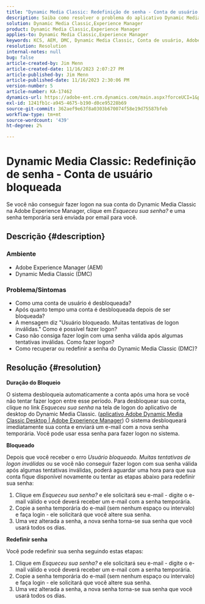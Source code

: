 ```yaml
---
title: "Dynamic Media Classic: Redefinição de senha - Conta de usuário bloqueada"
description: Saiba como resolver o problema do aplicativo Dynamic Media Classic no Adobe Experience Manager, em que você não pode fazer logon, tem uma conta de usuário bloqueada e precisa de uma redefinição de senha.
solution: Dynamic Media Classic,Experience Manager
product: Dynamic Media Classic,Experience Manager
applies-to: Dynamic Media Classic,Experience Manager
keywords: KCS, AEM, DMC, Dynamic Media Classic, Conta de usuário, Adobe Experience Manager, Solução de problemas, senha temporária, bloqueado
resolution: Resolution
internal-notes: null
bug: false
article-created-by: Jim Menn
article-created-date: 11/16/2023 2:07:27 PM
article-published-by: Jim Menn
article-published-date: 11/16/2023 2:30:06 PM
version-number: 5
article-number: KA-17462
dynamics-url: https://adobe-ent.crm.dynamics.com/main.aspx?forceUCI=1&pagetype=entityrecord&etn=knowledgearticle&id=813f0873-8984-ee11-8179-6045bd006268
exl-id: 1241fb1c-a945-4675-b190-d0ce95228b69
source-git-commit: 362aef9e63f8a0303b670074f58e19d75587bfeb
workflow-type: tm+mt
source-wordcount: '439'
ht-degree: 2%

---
```


# Dynamic Media Classic: Redefinição de senha - Conta de usuário bloqueada


Se você não conseguir fazer logon na sua conta do Dynamic Media Classic na Adobe Experience Manager, clique em *Esqueceu sua senha?* e uma senha temporária será enviada por email para você.

## Descrição {#description}


### <b>Ambiente</b>

- Adobe Experience Manager (AEM)
- Dynamic Media Classic (DMC)




### <b>Problema/Sintomas</b>

- Como uma conta de usuário é desbloqueada?
- Após quanto tempo uma conta é desbloqueada depois de ser bloqueada?
- A mensagem diz &quot;Usuário bloqueado. Muitas tentativas de logon inválidas.&quot; Como é possível fazer logon?
- Caso não consiga fazer login com uma senha válida após algumas tentativas inválidas. Como fazer logon?
- Como recuperar ou redefinir a senha do Dynamic Media Classic (DMC)?



## Resolução {#resolution}


<b>Duração do Bloqueio</b>

O sistema desbloqueia automaticamente a conta após uma hora se você não tentar fazer logon entre esse período. Para desbloquear sua conta, clique no link *Esqueceu sua senha* na tela de logon do aplicativo de desktop do Dynamic Media Classic. ([aplicativo Adobe Dynamic Media Classic Desktop | Adobe Experience Manager](https://experienceleague.adobe.com/docs/dynamic-media-classic/using/new-ui-2020.html?lang=en)) O sistema desbloqueará imediatamente sua conta e enviará um e-mail com a nova senha temporária. Você pode usar essa senha para fazer logon no sistema.



<b>Bloqueado</b>

Depois que você receber o erro *Usuário bloqueado. Muitas tentativas de logon inválidas* ou se você não conseguir fazer logon com sua senha válida após algumas tentativas inválidas, poderá aguardar uma hora para que sua conta fique disponível novamente ou tentar as etapas abaixo para redefinir sua senha:

1. Clique em *Esqueceu sua senha?* e ele solicitará seu e-mail - digite o e-mail válido e você deverá receber um e-mail com a senha temporária.
2. Copie a senha temporária do e-mail (sem nenhum espaço ou intervalo) e faça login - ele solicitará que você altere sua senha.
3. Uma vez alterada a senha, a nova senha torna-se sua senha que você usará todos os dias.


<b>Redefinir senha</b>

Você pode redefinir sua senha seguindo estas etapas:

1. Clique em *Esqueceu sua senha?* e ele solicitará seu e-mail - digite o e-mail válido e você deverá receber um e-mail com a senha temporária.
2. Copie a senha temporária do e-mail (sem nenhum espaço ou intervalo) e faça login - ele solicitará que você altere sua senha.
3. Uma vez alterada a senha, a nova senha torna-se sua senha que você usará todos os dias.

